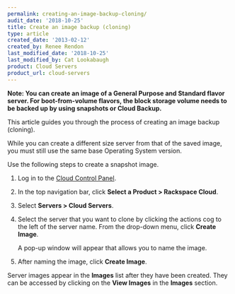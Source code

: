 ```yaml
---
permalink: creating-an-image-backup-cloning/
audit_date: '2018-10-25'
title: Create an image backup (cloning)
type: article
created_date: '2013-02-12'
created_by: Renee Rendon
last_modified_date: '2018-10-25'
last_modified_by: Cat Lookabaugh
product: Cloud Servers
product_url: cloud-servers
---
```


**Note: You can create an image of a General Purpose and Standard flavor
server. For boot-from-volume flavors, the block storage volume needs to
be backed up by using snapshots or Cloud Backup.**

This article guides you through the process of creating an image backup (cloning).

While you can create a different size server from that of the saved image, you
must still use the same base Operating System version.

Use the following steps to create a snapshot image.

1. Log in to the [Cloud Control Panel](https://login.rackspace.com).

2. In the top navigation bar, click **Select a Product > Rackspace Cloud**.

3. Select **Servers > Cloud Servers**.

4. Select the server that you want to clone by clicking the actions cog
to the left of the server name. From the drop-down menu, click **Create Image**.

   A pop-up window will appear that allows you to name the image.

5. After naming the image, click **Create Image**.

Server images appear in the **Images** list after they have been created.
They can be accessed by clicking on the **View Images** in the **Images** section.
